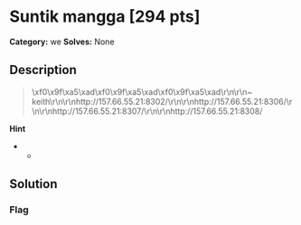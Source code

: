 # Suntik mangga [294 pts]

**Category:** we
**Solves:** None

## Description
>\xf0\x9f\xa5\xad\xf0\x9f\xa5\xad\xf0\x9f\xa5\xad\r\n\r\n~ keith\r\n\r\nhttp://157.66.55.21:8302/\r\n\r\nhttp://157.66.55.21:8306/\r\n\r\nhttp://157.66.55.21:8307/\r\n\r\nhttp://157.66.55.21:8308/

**Hint**
* -

## Solution

### Flag

